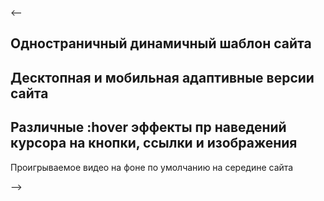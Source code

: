 <--

Одностраничный динамичный шаблон сайта
-
Десктопная и мобильная адаптивные версии сайта
-
Различные :hover эффекты пр наведений курсора на кнопки, ссылки и изображения
-
Проигрываемое видео на фоне по умолчанию на середине сайта

-->